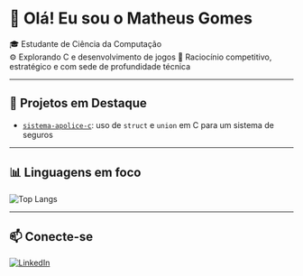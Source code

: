 # 👋 Olá! Eu sou o Matheus Gomes

🎓 Estudante de Ciência da Computação  
⚙️ Explorando C e desenvolvimento de jogos
🧠 Raciocínio competitivo, estratégico e com sede de profundidade técnica

---

## 🚀 Projetos em Destaque

- [`sistema-apolice-c`](https://github.com/Wellfz/sistema-apolice-c): uso de `struct` e `union` em C para um sistema de seguros

---

## 📊 Linguagens em foco

![Top Langs](https://github-readme-stats.vercel.app/api/top-langs/?username=Wellfz&layout=compact&langs_count=6&theme=dracula)

---

## 📫 Conecte-se

[![LinkedIn](https://img.shields.io/badge/-LinkedIn-blue?style=for-the-badge&logo=linkedin&logoColor=white)](https://www.linkedin.com/in/matheus-gms/)
